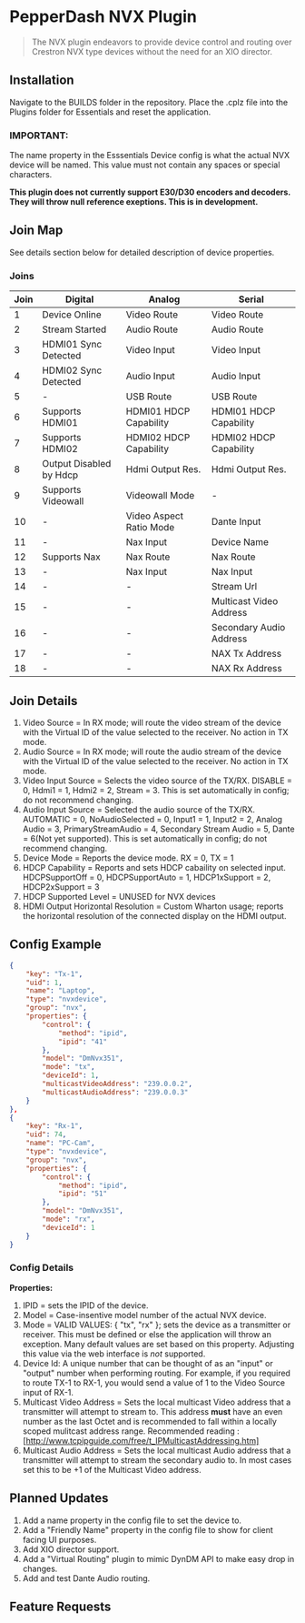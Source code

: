 # PepperDash NVX Plugin

> The NVX plugin endeavors to provide device control and routing over Crestron NVX type devices without the need for an XIO director.

## Installation

Navigate to the BUILDS folder in the repository.  Place the .cplz file into the Plugins folder for Essentials and reset the application.

### __IMPORTANT:__

The name property in the Esssentials Device config is what the actual NVX device will be named.  This value must not contain any spaces or special characters.  

<strong>This plugin does not currently support E30/D30 encoders and decoders.  They will throw null reference exeptions.  This is in development.</strong>

## Join Map

See details section below for detailed description of device properties.

### Joins

| Join | Digital                | Analog                   | Serial                   |
| ---- | ---------------------- | ------------------------ | ------------------------ |
| 1    | Device Online          | Video Route              | Video Route              |
| 2    | Stream Started         | Audio Route              | Audio Route              |
| 3    | HDMI01 Sync Detected   | Video Input              | Video Input              |
| 4    | HDMI02 Sync Detected   | Audio Input              | Audio Input              |
| 5    | -                      | USB Route                | USB Route                |
| 6    | Supports HDMI01        | HDMI01 HDCP Capability   | HDMI01 HDCP Capability   |
| 7    | Supports HDMI02        | HDMI02 HDCP Capability   | HDMI02 HDCP Capability   |
| 8    | Output Disabled by Hdcp| Hdmi Output Res.         | Hdmi Output Res.         |
| 9    | Supports Videowall     | Videowall Mode           | -                        |
| 10   | -                      | Video Aspect Ratio Mode  | Dante Input              |
| 11   | -                      | Nax Input                | Device Name              |
| 12   | Supports Nax           | Nax Route                | Nax Route                |
| 13   | -                      | Nax Input                | Nax Input                |
| 14   | -                      | -                        | Stream Url               |
| 15   | -                      | -                        | Multicast Video Address  |
| 16   | -                      | -                        | Secondary Audio Address  |
| 17   | -                      | -                        | NAX Tx Address           |
| 18   | -                      | -                        | NAX Rx Address           |

## Join Details

1. Video Source = In RX mode; will route the video stream of the device with the Virtual ID of the value selected to the receiver.  No action in TX mode.
2. Audio Source = In RX mode; will route the audio stream of the device with the Virtual ID of the value selected to the receiver.  No action in TX mode.
3. Video Input Source = Selects the video source of the TX/RX.  DISABLE = 0, Hdmi1 = 1, Hdmi2 = 2, Stream = 3.  This is set automatically in config; do not recommend changing.
4. Audio Input Source = Selected the audio source of the TX/RX.  AUTOMATIC = 0, NoAudioSelected = 0, Input1 = 1, Input2 = 2, Analog Audio = 3, PrimaryStreamAudio = 4, Secondary Stream Audio = 5, Dante = 6(Not yet supported).  This is set automatically in config; do not recommend changing.
5. Device Mode = Reports the device mode.  RX = 0, TX = 1
6. HDCP Capability = Reports and sets HDCP cabaility on selected input.  HDCPSupportOff = 0, HDCPSupportAuto = 1, HDCP1xSupport = 2, HDCP2xSupport = 3
7. HDCP Supported Level = UNUSED for NVX devices
8. HDMI Output Horizontal Resolution = Custom Wharton usage; reports the horizontal resolution of the connected display on the HDMI output.

## Config Example

```JSON
{
    "key": "Tx-1",
    "uid": 1,
    "name": "Laptop",
    "type": "nvxdevice",
    "group": "nvx",
    "properties": {
        "control": {
            "method": "ipid",
            "ipid": "41"
        },
        "model": "DmNvx351",
        "mode": "tx",
        "deviceId": 1,
        "multicastVideoAddress": "239.0.0.2",
        "multicastAudioAddress": "239.0.0.3"
    }
},
{
    "key": "Rx-1",
    "uid": 74,
    "name": "PC-Cam",
    "type": "nvxdevice",
    "group": "nvx",
    "properties": {
        "control": {
            "method": "ipid",
            "ipid": "51"
        },
        "model": "DmNvx351",
        "mode": "rx",
        "deviceId": 1
    }
}
```

### Config Details

__Properties:__

1. IPID = sets the IPID of the device.
2. Model = Case-insentive model number of the actual NVX device.
3. Mode = VALID VALUES: { "tx", "rx" }; sets the device as a transmitter or receiver.  This must be defined or else the application
will throw an exception.  Many default values are set based on this property.  Adjusting this value via the web interface is _not_ supported.
4. Device Id: A unique number that can be thought of as an "input" or "output" number when performing routing.  For example, if you required to route
TX-1 to RX-1, you would send a value of 1 to the Video Source input of RX-1.
5. Multicast Video Address = Sets the local multicast Video address that a transmitter will attempt to stream to.  This address __must__ have an even number as the last Octet and is recommended to fall within a locally scoped mulitcast address range. Recommended reading : [http://www.tcpipguide.com/free/t_IPMulticastAddressing.htm]
6. Multicast Audio Address = Sets the local multicast Audio address that a transmitter will attempt to stream the secondary audio to.  In most cases set this to be +1 of the Multicast Video address.

## Planned Updates

1. Add a name property in the config file to set the device to.
2. Add a "Friendly Name" property in the config file to show for client facing UI purposes.
3. Add XIO director support.
4. Add a "Virtual Routing" plugin to mimic DynDM API to make easy drop in changes.
5. Add and test Dante Audio routing.

## Feature Requests

